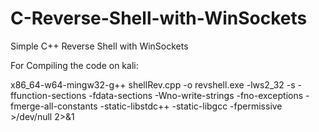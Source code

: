 # C-Reverse-Shell-with-WinSockets
Simple C++ Reverse Shell with WinSockets

For Compiling the code on kali:

x86_64-w64-mingw32-g++ shellRev.cpp -o revshell.exe -lws2_32 -s -ffunction-sections -fdata-sections -Wno-write-strings -fno-exceptions -fmerge-all-constants -static-libstdc++ -static-libgcc -fpermissive >/dev/null 2>&1
